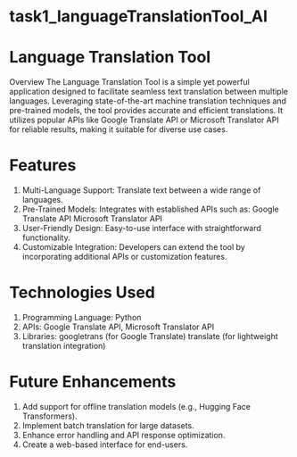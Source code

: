 # task1_languageTranslationTool_AI

# Language Translation Tool
Overview
The Language Translation Tool is a simple yet powerful application designed to facilitate seamless text translation between multiple languages. Leveraging state-of-the-art machine translation techniques and pre-trained models, the tool provides accurate and efficient translations. It utilizes popular APIs like Google Translate API or Microsoft Translator API for reliable results, making it suitable for diverse use cases.

# Features
1. Multi-Language Support: Translate text between a wide range of languages.
2. Pre-Trained Models: Integrates with established APIs such as:
     Google Translate API
     Microsoft Translator API
3. User-Friendly Design: Easy-to-use interface with straightforward functionality.
4. Customizable Integration: Developers can extend the tool by incorporating additional APIs or customization features.

# Technologies Used
1. Programming Language: Python
2. APIs: Google Translate API, Microsoft Translator API
3. Libraries:
    googletrans (for Google Translate)
    translate (for lightweight translation integration)
# Future Enhancements
1. Add support for offline translation models (e.g., Hugging Face Transformers).
2. Implement batch translation for large datasets.
3. Enhance error handling and API response optimization.
4. Create a web-based interface for end-users.
